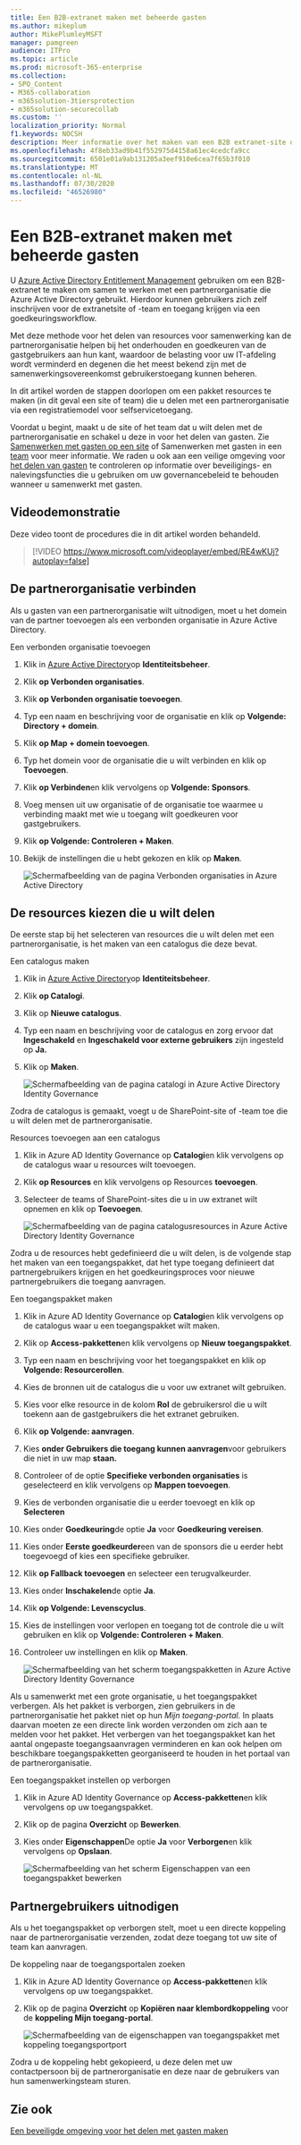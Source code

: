 ```yaml
---
title: Een B2B-extranet maken met beheerde gasten
ms.author: mikeplum
author: MikePlumleyMSFT
manager: pamgreen
audience: ITPro
ms.topic: article
ms.prod: microsoft-365-enterprise
ms.collection:
- SPO_Content
- M365-collaboration
- m365solution-3tiersprotection
- m365solution-securecollab
ms.custom: ''
localization_priority: Normal
f1.keywords: NOCSH
description: Meer informatie over het maken van een B2B extranet-site of -team met beheerde gastgebruikers van een partnerorganisatie.
ms.openlocfilehash: 4f8eb33ad9b41f552975d4158a61ec4cedcfa9cc
ms.sourcegitcommit: 6501e01a9ab131205a3eef910e6cea7f65b3f010
ms.translationtype: MT
ms.contentlocale: nl-NL
ms.lasthandoff: 07/30/2020
ms.locfileid: "46526980"
---
```

# <a name="create-a-b2b-extranet-with-managed-guests"></a>Een B2B-extranet maken met beheerde gasten

U [Azure Active Directory Entitlement Management](https://docs.microsoft.com/azure/active-directory/governance/entitlement-management-overview) gebruiken om een B2B-extranet te maken om samen te werken met een partnerorganisatie die Azure Active Directory gebruikt. Hierdoor kunnen gebruikers zich zelf inschrijven voor de extranetsite of -team en toegang krijgen via een goedkeuringsworkflow.

Met deze methode voor het delen van resources voor samenwerking kan de partnerorganisatie helpen bij het onderhouden en goedkeuren van de gastgebruikers aan hun kant, waardoor de belasting voor uw IT-afdeling wordt verminderd en degenen die het meest bekend zijn met de samenwerkingsovereenkomst gebruikerstoegang kunnen beheren.

In dit artikel worden de stappen doorlopen om een pakket resources te maken (in dit geval een site of team) die u delen met een partnerorganisatie via een registratiemodel voor selfservicetoegang. 

Voordat u begint, maakt u de site of het team dat u wilt delen met de partnerorganisatie en schakel u deze in voor het delen van gasten. Zie [Samenwerken met gasten op een site](collaborate-in-site.md) of Samenwerken met gasten in een [team](collaborate-as-team.md) voor meer informatie. We raden u ook aan een veilige omgeving voor [het delen van gasten](create-secure-guest-sharing-environment.md) te controleren op informatie over beveiligings- en nalevingsfuncties die u gebruiken om uw governancebeleid te behouden wanneer u samenwerkt met gasten.

## <a name="video-demonstration"></a>Videodemonstratie

Deze video toont de procedures die in dit artikel worden behandeld.

> [!VIDEO https://www.microsoft.com/videoplayer/embed/RE4wKUj?autoplay=false]

## <a name="connect-the-partner-organization"></a>De partnerorganisatie verbinden

Als u gasten van een partnerorganisatie wilt uitnodigen, moet u het domein van de partner toevoegen als een verbonden organisatie in Azure Active Directory.

Een verbonden organisatie toevoegen
1. Klik in [Azure Active Directory](https://aad.portal.azure.com)op **Identiteitsbeheer**.
2. Klik **op Verbonden organisaties**.
4. Klik **op Verbonden organisatie toevoegen**.
5. Typ een naam en beschrijving voor de organisatie en klik op **Volgende: Directory + domein**.
6. Klik **op Map + domein toevoegen**.
7. Typ het domein voor de organisatie die u wilt verbinden en klik op **Toevoegen**.
8. Klik **op Verbinden**en klik vervolgens op **Volgende: Sponsors**.
9. Voeg mensen uit uw organisatie of de organisatie toe waarmee u verbinding maakt met wie u toegang wilt goedkeuren voor gastgebruikers.
10. Klik **op Volgende: Controleren + Maken**.
11. Bekijk de instellingen die u hebt gekozen en klik op **Maken**.

    ![Schermafbeelding van de pagina Verbonden organisaties in Azure Active Directory](../media/identity-governance-connected-organizations.png)

## <a name="choose-the-resources-to-share"></a>De resources kiezen die u wilt delen

De eerste stap bij het selecteren van resources die u wilt delen met een partnerorganisatie, is het maken van een catalogus die deze bevat.

Een catalogus maken
1. Klik in [Azure Active Directory](https://aad.portal.azure.com)op **Identiteitsbeheer**.
2. Klik **op Catalogi**.
3. Klik op **Nieuwe catalogus**.
4. Typ een naam en beschrijving voor de catalogus en zorg ervoor dat **Ingeschakeld** en **Ingeschakeld voor externe gebruikers** zijn ingesteld op **Ja.**
5. Klik op **Maken**.

   ![Schermafbeelding van de pagina catalogi in Azure Active Directory Identity Governance](../media/identity-governance-catalogs.png)

Zodra de catalogus is gemaakt, voegt u de SharePoint-site of -team toe die u wilt delen met de partnerorganisatie.

Resources toevoegen aan een catalogus
1. Klik in Azure AD Identity Governance op **Catalogi**en klik vervolgens op de catalogus waar u resources wilt toevoegen.
2. Klik **op Resources** en klik vervolgens op Resources **toevoegen**.
3. Selecteer de teams of SharePoint-sites die u in uw extranet wilt opnemen en klik op **Toevoegen**.

   ![Schermafbeelding van de pagina catalogusresources in Azure Active Directory Identity Governance](../media/identity-governance-catalog-resource.png)

Zodra u de resources hebt gedefinieerd die u wilt delen, is de volgende stap het maken van een toegangspakket, dat het type toegang definieert dat partnergebruikers krijgen en het goedkeuringsproces voor nieuwe partnergebruikers die toegang aanvragen.

Een toegangspakket maken
1. Klik in Azure AD Identity Governance op **Catalogi**en klik vervolgens op de catalogus waar u een toegangspakket wilt maken.
2. Klik op **Access-pakketten**en klik vervolgens op **Nieuw toegangspakket**.
3. Typ een naam en beschrijving voor het toegangspakket en klik op **Volgende: Resourcerollen**.
4. Kies de bronnen uit de catalogus die u voor uw extranet wilt gebruiken.
5. Kies voor elke resource in de kolom **Rol** de gebruikersrol die u wilt toekenn aan de gastgebruikers die het extranet gebruiken.
6. Klik **op Volgende: aanvragen**.
7. Kies **onder Gebruikers die toegang kunnen aanvragen**voor gebruikers die niet in uw map **staan.**
8. Controleer of de optie **Specifieke verbonden organisaties** is geselecteerd en klik vervolgens op **Mappen toevoegen**.
9. Kies de verbonden organisatie die u eerder toevoegt en klik op **Selecteren**
10. Kies onder **Goedkeuring**de optie **Ja** voor **Goedkeuring vereisen**.
11. Kies onder **Eerste goedkeurder**een van de sponsors die u eerder hebt toegevoegd of kies een specifieke gebruiker.
12. Klik **op Fallback toevoegen** en selecteer een terugvalkeurder.
13. Kies onder **Inschakelen**de optie **Ja**.
14. Klik **op Volgende: Levenscyclus**.
15. Kies de instellingen voor verlopen en toegang tot de controle die u wilt gebruiken en klik op **Volgende: Controleren + Maken**.
16. Controleer uw instellingen en klik op **Maken**.

    ![Schermafbeelding van het scherm toegangspakketten in Azure Active Directory Identity Governance](../media/identity-governance-access-packages.png)

Als u samenwerkt met een grote organisatie, u het toegangspakket verbergen. Als het pakket is verborgen, zien gebruikers in de partnerorganisatie het pakket niet op hun *Mijn toegang-portal.* In plaats daarvan moeten ze een directe link worden verzonden om zich aan te melden voor het pakket. Het verbergen van het toegangspakket kan het aantal ongepaste toegangsaanvragen verminderen en kan ook helpen om beschikbare toegangspakketten georganiseerd te houden in het portaal van de partnerorganisatie.

Een toegangspakket instellen op verborgen
1. Klik in Azure AD Identity Governance op **Access-pakketten**en klik vervolgens op uw toegangspakket.
2. Klik op de pagina **Overzicht** op **Bewerken**.
3. Kies onder **Eigenschappen**De optie **Ja** voor **Verborgen**en klik vervolgens op **Opslaan**.

   ![Schermafbeelding van het scherm Eigenschappen van een toegangspakket bewerken](../media/identity-governance-access-package-hidden.png)

## <a name="invite-partner-users"></a>Partnergebruikers uitnodigen

Als u het toegangspakket op verborgen stelt, moet u een directe koppeling naar de partnerorganisatie verzenden, zodat deze toegang tot uw site of team kan aanvragen.

De koppeling naar de toegangsportalen zoeken
1. Klik in Azure AD Identity Governance op **Access-pakketten**en klik vervolgens op uw toegangspakket.
2. Klik op de pagina **Overzicht** op **Kopiëren naar klembordkoppeling** voor de **koppeling Mijn toegang-portal**.

   ![Schermafbeelding van de eigenschappen van toegangspakket met koppeling toegangsportport](../media/identity-governance-access-portal-link.png)

Zodra u de koppeling hebt gekopieerd, u deze delen met uw contactpersoon bij de partnerorganisatie en deze naar de gebruikers van hun samenwerkingsteam sturen.

## <a name="see-also"></a>Zie ook

[Een beveiligde omgeving voor het delen met gasten maken](create-secure-guest-sharing-environment.md)

